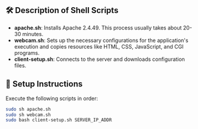 ## 🛠️ Description of Shell Scripts
- **apache.sh**: Installs Apache 2.4.49. This process usually takes about 20-30 minutes.
- **webcam.sh**: Sets up the necessary configurations for the application's execution and copies resources like HTML, CSS, JavaScript, and CGI programs.
- **client-setup.sh**: Connects to the server and downloads configuration files.

## 🚀 Setup Instructions
Execute the following scripts in order:
   ```sh
   sudo sh apache.sh
   sudo sh webcam.sh
   sudo bash client-setup.sh SERVER_IP_ADDR